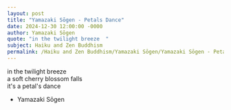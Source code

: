 ```yaml
---
layout: post
title: "Yamazaki Sōgen - Petals Dance"
date: 2024-12-30 12:00:00 -0000
author: Yamazaki Sōgen
quote: "in the twilight breeze  "
subject: Haiku and Zen Buddhism
permalink: /Haiku and Zen Buddhism/Yamazaki Sōgen/Yamazaki Sōgen - Petals Dance
---
```


in the twilight breeze  
a soft cherry blossom falls  
it's a petal's dance  


- Yamazaki Sōgen
